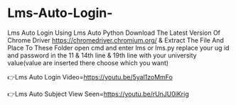 # Lms-Auto-Login-
Lms Auto Login Using Lms Auto Python
Download The Latest Version Of Chrome Driver https://chromedriver.chromium.org/ & Extract The File And Place To These Folder open cmd and enter lms or lms.py
replace your ug id and password in the 11 & 14th line & 19th line with your university value(value are inserted there choose which you want)

👉Lms Auto Login Video=https://youtu.be/5yal1zoMmFo

👉Lms Auto Subject View Seen=https://youtu.be/rUnJU0iKrig
